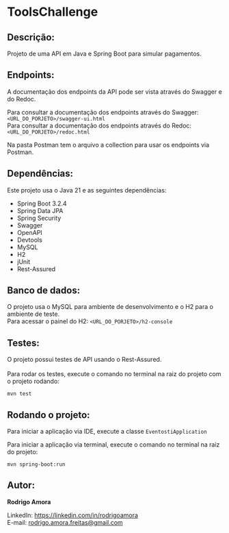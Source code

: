 # ToolsChallenge
Descrição:
----------
Projeto de uma API em Java e Spring Boot para simular pagamentos.

Endpoints:
----------
A documentação dos endpoints da API pode ser vista através do Swagger e do Redoc.<br>

Para consultar a documentação dos endpoints através do Swagger: `<URL_DO_PORJETO>/swagger-ui.html` <br>
Para consultar a documentação dos endpoints através do Redoc: `<URL_DO_PORJETO>/redoc.html` <br>

Na pasta Postman tem o arquivo a collection para usar os endpoints via Postman.

Dependências:
-------------
Este projeto usa o Java 21 e as seguintes dependências:
* Spring Boot 3.2.4
* Spring Data JPA
* Spring Security
* Swagger
* OpenAPI
* Devtools
* MySQL
* H2
* jUnit
* Rest-Assured

Banco de dados:
---------------
O projeto usa o MySQL para ambiente de desenvolvimento e o H2 para o ambiente de teste.<br>
Para acessar o painel do H2: `<URL_DO_PORJETO>/h2-console`

Testes:
-------
O projeto possui testes de API usando o Rest-Assured.<br><br>
Para rodar os testes, execute o comando no terminal na raiz do projeto com o projeto rodando:
```shell script
mvn test
```

Rodando o projeto:
------------------
Para iniciar a aplicação via IDE, execute a classe `EventostiApplication`

Para iniciar a aplicação via terminal, execute o comando no terminal na raiz do projeto:

```shell script
mvn spring-boot:run
```

Autor:
------
<b>Rodrigo Amora</b>

LinkedIn: https://linkedin.com/in/rodrigoamora <br>
E-mail: rodrigo.amora.freitas@gmail.com
